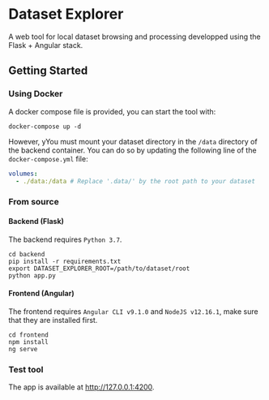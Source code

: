 # Dataset Explorer

A web tool for local dataset browsing and processing developped using the Flask + Angular stack.


## Getting Started

### Using Docker

A docker compose file is provided, you can start the tool with:
```shell script
docker-compose up -d
```

However, yYou must mount your dataset directory in the `/data` directory of the backend container. You can do so by updating the following line of the `docker-compose.yml` file:
```yaml
volumes:
  - ./data:/data # Replace '.data/' by the root path to your dataset
```
 

### From source

#### Backend (Flask)

The backend requires `Python 3.7`.
```shell script
cd backend
pip install -r requirements.txt
export DATASET_EXPLORER_ROOT=/path/to/dataset/root
python app.py
```

#### Frontend (Angular)

The frontend requires `Angular CLI v9.1.0` and `NodeJS v12.16.1`, make sure that they are installed first.
```shell script
cd frontend
npm install
ng serve
```

### Test tool

The app is available at http://127.0.0.1:4200.
